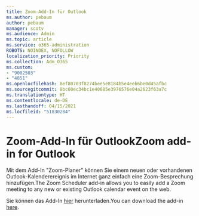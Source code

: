 ```yaml
---
title: Zoom-Add-In für Outlook
ms.author: pebaum
author: pebaum
manager: scotv
ms.audience: Admin
ms.topic: article
ms.service: o365-administration
ROBOTS: NOINDEX, NOFOLLOW
localization_priority: Priority
ms.collection: Adm_O365
ms.custom:
- "9002503"
- "4851"
ms.openlocfilehash: 8ef80703f8274bee5e8184b5e4eeb6be0d45afbc
ms.sourcegitcommit: 8bc60ec34bc1e40685e3976576e04a2623f63a7c
ms.translationtype: HT
ms.contentlocale: de-DE
ms.lasthandoff: 04/15/2021
ms.locfileid: "51830284"
---
```

# <a name="zoom-add-in-for-outlook"></a><span data-ttu-id="46edc-102">Zoom-Add-In für Outlook</span><span class="sxs-lookup"><span data-stu-id="46edc-102">Zoom add-in for Outlook</span></span>

<span data-ttu-id="46edc-103">Mit dem Add-In "Zoom-Planer" können Sie einem neuen oder vorhandenen Outlook-Kalenderereignis im Internet ganz einfach eine Zoom-Besprechung hinzufügen.</span><span class="sxs-lookup"><span data-stu-id="46edc-103">The Zoom Scheduler add-in allows you to easily add a Zoom meeting to any new or existing Outlook calendar event on the web.</span></span>

<span data-ttu-id="46edc-104">Sie können das Add-In [hier](https://go.microsoft.com/fwlink/?linkid=2126413) herunterladen.</span><span class="sxs-lookup"><span data-stu-id="46edc-104">You can download the add-in [here](https://go.microsoft.com/fwlink/?linkid=2126413).</span></span>
 